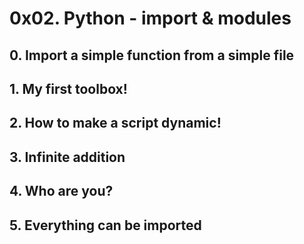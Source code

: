 # 0x02. Python - import & modules

## 0. Import a simple function from a simple file

## 1. My first toolbox!

## 2. How to make a script dynamic!

## 3. Infinite addition

## 4. Who are you?

## 5. Everything can be imported
